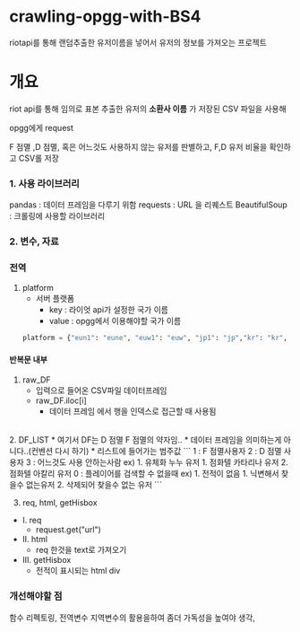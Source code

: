 # crawling-opgg-with-BS4
riotapi를 통해 랜덤추출한 유저이름을 넣어서 유저의 정보를 가져오는 프로젝트

# 개요
riot api를 통해 임의로 표본 추출한 유저의 **소환사 이름** 가 저장된 CSV 파일을 사용해

opgg에게 request 

F 점멸 ,D 점멸, 혹은 어느것도 사용하지 않는 유저를 
판별하고, F,D 유저 비율을 확인하고 CSV롤 저장

### 1. 사용 라이브러리
pandas : 데이터 프레임을 다루기 위함
requests : URL 을 리퀘스트 
BeautifulSoup : 크롤링에 사용할 라이브러리

### 2. 변수, 자료

### 전역
1. platform 
   * 서버 플랫폼
     * key : 라이엇 api가 설정한 국가 이름
     * value : opgg에서 이용해야할 국가 이름 
    ```py
    platform = {"eun1": "eune", "euw1": "euw", "jp1": "jp","kr": "kr", "la1": "lan", "la2": "las", "ru": "ru"}
    ```

#### 반복문 내부
1. raw_DF
   * 입력으로 들어온 CSV파일 데이터프레임
   * raw_DF.iloc[i]
      * 데이터 프레임 에서 행을 인덱스로 접근할 때 사용됨
<br>  
2. DF_LIST
   * 여기서 DF는 D 점멸 F 점멸의 약자임..
     * 데이터 프레임을 의미하는게 아니다..(컨벤션 다시 하기)
    * 리스트에 들어가는 범주값
    ```
    1 : F 점멸사용자
    2 : D 점멸 사용자
    3 : 어느것도 사용 안하는사람
        ex) 1. 유체화 누누 유저
            1. 점화텔 카타리나 유저
            2. 점화텔 아칼리 유저
    0 : 플레이어를 검색할 수 없을때
        ex) 1. 전적이 없음
            1. 닉변해서 찾을수 없는유저
            2. 삭제되어 찾을수 없는 유저
    ```
<br>

3. req, html, getHisbox
* I. req 
   * request.get("url") 
* II. html
  * req 한것을 text로 가져오기
* III. getHisbox
  * 전적이 표시되는 html div

### 개선해야할 점
함수 리펙토링, 전역변수 지역변수의 활용을하여
좀더 가독성을 높여야 생각,

